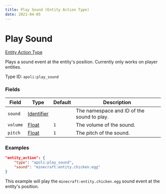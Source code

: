 ```yaml
---
title: Play Sound (Entity Action Type)
date: 2021-04-05
---
```


# Play Sound

[Entity Action Type](../entity_action_types.md)

Plays a sound event at the entity's position. Currently only works on player entities.

Type ID: `apoli:play_sound`


### Fields

Field  | Type | Default | Description
-------|------|---------|-------------
`sound` | [Identifier](../data_types/identifier.md) | | The namespace and ID of the sound to play.
`volume` | [Float](../data_types/float.md) | `1` | The volume of the sound.
`pitch` | [Float](../data_types/float.md) | `1` | The pitch of the sound.



### Examples
```json
"entity_action": {
    "type": "apoli:play_sound",
    "sound": "minecraft:entity.chicken.egg"
}
```

This example will play the `minecraft:entity.chicken.egg` sound event at the entity's position.
